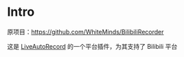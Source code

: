 # Intro

原项目：https://github.com/WhiteMinds/BilibiliRecorder

这是 [LiveAutoRecord](https://github.com/renmu123/biliLive-tools) 的一个平台插件，为其支持了 Bilibili 平台

